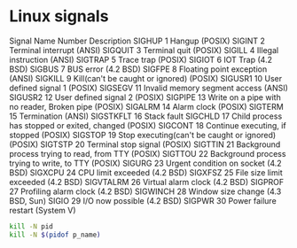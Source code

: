 [//]: # (sandbox_idea: global/linux)
[//]: # (sandbox_name: signals)
[//]: # (sandbox_description: )
[//]: # (sandbox_env: markdown)

# Linux signals

Signal Name	Number	Description
SIGHUP	1	Hangup (POSIX)
SIGINT	2	Terminal interrupt (ANSI)
SIGQUIT	3	Terminal quit (POSIX)
SIGILL	4	Illegal instruction (ANSI)
SIGTRAP	5	Trace trap (POSIX)
SIGIOT	6	IOT Trap (4.2 BSD)
SIGBUS	7	BUS error (4.2 BSD)
SIGFPE	8	Floating point exception (ANSI)
SIGKILL	9	Kill(can't be caught or ignored) (POSIX)
SIGUSR1	10	User defined signal 1 (POSIX)
SIGSEGV	11	Invalid memory segment access (ANSI)
SIGUSR2	12	User defined signal 2 (POSIX)
SIGPIPE	13	Write on a pipe with no reader, Broken pipe (POSIX)
SIGALRM	14	Alarm clock (POSIX)
SIGTERM	15	Termination (ANSI)
SIGSTKFLT	16	Stack fault
SIGCHLD	17	Child process has stopped or exited, changed (POSIX)
SIGCONT	18	Continue executing, if stopped (POSIX)
SIGSTOP	19	Stop executing(can't be caught or ignored) (POSIX)
SIGTSTP	20	Terminal stop signal (POSIX)
SIGTTIN	21	Background process trying to read, from TTY (POSIX)
SIGTTOU	22	Background process trying to write, to TTY (POSIX)
SIGURG	23	Urgent condition on socket (4.2 BSD)
SIGXCPU	24	CPU limit exceeded (4.2 BSD)
SIGXFSZ	25	File size limit exceeded (4.2 BSD)
SIGVTALRM	26	Virtual alarm clock (4.2 BSD)
SIGPROF	27	Profiling alarm clock (4.2 BSD)
SIGWINCH	28	Window size change (4.3 BSD, Sun)
SIGIO	29	I/O now possible (4.2 BSD)
SIGPWR	30	Power failure restart (System V)

```bash
kill -N pid
kill -N $(pidof p_name)
```

